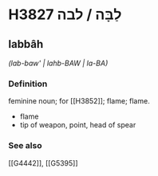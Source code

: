 # H3827 לַבָּה / לבה

## labbâh

_(lab-baw' | lahb-BAW | la-BA)_

### Definition

feminine noun; for [[H3852]]; flame; flame.

- flame
- tip of weapon, point, head of spear
### See also

[[G4442]], [[G5395]]

